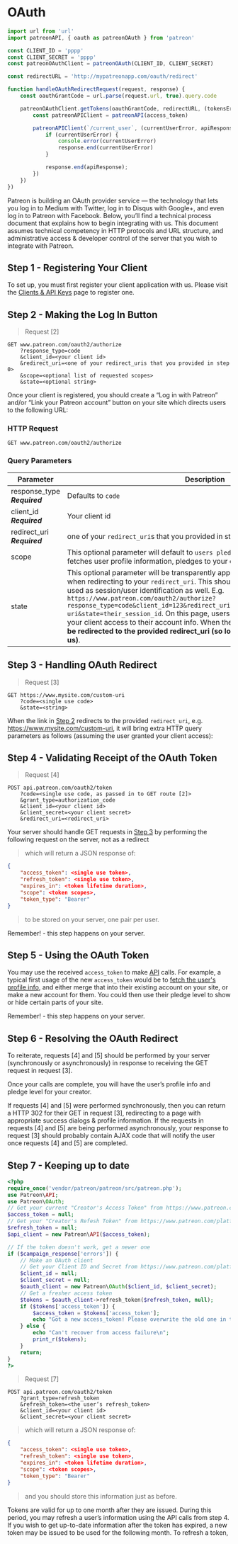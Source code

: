 # OAuth
```javascript
import url from 'url'
import patreonAPI, { oauth as patreonOAuth } from 'patreon'

const CLIENT_ID = 'pppp'
const CLIENT_SECRET = 'pppp'
const patreonOAuthClient = patreonOAuth(CLIENT_ID, CLIENT_SECRET)

const redirectURL = 'http://mypatreonapp.com/oauth/redirect'

function handleOAuthRedirectRequest(request, response) {
    const oauthGrantCode = url.parse(request.url, true).query.code

    patreonOAuthClient.getTokens(oauthGrantCode, redirectURL, (tokensError, { access_token }) => {
        const patreonAPIClient = patreonAPI(access_token)

        patreonAPIClient(`/current_user`, (currentUserError, apiResponse) => {
            if (currentUserError) {
                console.error(currentUserError)
                response.end(currentUserError)
            }

            response.end(apiResponse);
        })
    })
})
```
Patreon is building an OAuth provider service — the technology that lets you log in to Medium with Twitter, log in to Disqus with Google+, and even log in to Patreon with Facebook. Below, you’ll find a technical process document that explains how to begin integrating with us. This document assumes technical competency in HTTP protocols and URL structure, and administrative access & developer control of the server that you wish to integrate with Patreon.

## Step 1 - Registering Your Client
To set up, you must first register your client application with us. Please visit the [Clients & API Keys](https://www.patreon.com/platform/documentation/clients) page to register one.
## Step 2 - Making the Log In Button
> Request [2]

```
GET www.patreon.com/oauth2/authorize
	?response_type=code
	&client_id=<your client id>
	&redirect_uri=<one of your redirect_uris that you provided in step 0>
	&scope=<optional list of requested scopes>
	&state=<optional string>

```


Once your client is registered, you should create a “Log in with Patreon” and/or “Link your Patreon account” button on your site which directs users to the following URL:

### HTTP Request
`GET www.patreon.com/oauth2/authorize`

### Query Parameters
Parameter | Description
--------- | -----------
response_type **_Required_** | Defaults to `code`
client_id **_Required_** |   Your client id
redirect_uri **_Required_** | one of your `redirect_uri`s that you provided in step 1
scope | This optional parameter will default to `users pledges-to-me my-campaign`, which fetches user profile information, pledges to your creator, and your creator info.
state | This optional parameter will be transparently appended as a query parameter when redirecting to your `redirect_uri`. This should be used as CSRF, and can be used as session/user identification as well. E.g. `https://www.patreon.com/oauth2/authorize?response_type=code&client_id=123&redirect_uri=https://www.mysite.com/custom-uri&state=their_session_id`. On this page, users will be asked if they wish to grant your client access to their account info. When they grant or deny access, __they will be redirected to the provided redirect_uri (so long as it is pre-registered with us)__.

## Step 3 - Handling OAuth Redirect
> Request [3]

```
GET https://www.mysite.com/custom-uri
    ?code=<single use code>
    &state=<string>
```
When the link in [Step 2](#step-2-making-the-log-in-button) redirects to the provided `redirect_uri`, e.g. https://www.mysite.com/custom-uri, it will bring extra HTTP query parameters as follows (assuming the user granted your client access):



## Step 4 - Validating Receipt of the OAuth Token

> Request [4]

```
POST api.patreon.com/oauth2/token
	?code=<single use code, as passed in to GET route [2]>
	&grant_type=authorization_code
	&client_id=<your client id>
	&client_secret=<your client secret>
	&redirect_uri=<redirect_uri>
```
Your server should handle GET requests in [Step 3](#step-3-handling-oauth-redirect) by performing the following request on the server, not as a redirect



> which will return a JSON response of:

```json
{
	"access_token": <single use token>,
	"refresh_token": <single use token>,
	"expires_in": <token lifetime duration>,
	"scope": <token scopes>,
	"token_type": "Bearer"
}
```
>to be stored on your server, one pair per user.

<aside class="notice">Remember! - this step happens on your server.</aside>

## Step 5 - Using the OAuth Token
You may use the received `access_token` to make [API](#api) calls. For example, a typical first usage of the new `access_token` would be to [fetch the user's profile info](#fetch-your-own-profile-and-campaign-info), and either merge that into their existing account on your site, or make a new account for them. You could then use their pledge level to show or hide certain parts of your site.

<aside class="notice">Remember! - this step happens on your server.</aside>

## Step 6 - Resolving the OAuth Redirect
To reiterate, requests [4] and [5] should be performed by your server (synchronously or asynchronously) in response to receiving the GET request in request [3].

Once your calls are complete, you will have the user’s profile info and pledge level for your creator.

If requests [4] and [5] were performed synchronously, then you can return a HTTP 302 for their GET in request [3], redirecting to a page with appropriate success dialogs & profile information. If the requests in requests [4] and [5] are being performed asynchronously, your response to request [3] should probably contain AJAX code that will notify the user once requests [4] and [5] are completed.
## Step 7 - Keeping up to date
```php
<?php
require_once('vendor/patreon/patreon/src/patreon.php');
use Patreon\API;
use Patreon\OAuth;
// Get your current "Creator's Access Token" from https://www.patreon.com/platform/documentation/clients
$access_token = null;
// Get your "Creator's Refesh Token" from https://www.patreon.com/platform/documentation/clients
$refresh_token = null;
$api_client = new Patreon\API($access_token);

// If the token doesn't work, get a newer one
if ($campaign_response['errors']) {
    // Make an OAuth client
    // Get your Client ID and Secret from https://www.patreon.com/platform/documentation/clients
    $client_id = null;
    $client_secret = null;
    $oauth_client = new Patreon\OAuth($client_id, $client_secret);
    // Get a fresher access token
    $tokens = $oauth_client->refresh_token($refresh_token, null);
    if ($tokens['access_token']) {
        $access_token = $tokens['access_token'];
        echo "Got a new access_token! Please overwrite the old one in this script with: " . $access_token . " and try again.";
    } else {
        echo "Can't recover from access failure\n";
        print_r($tokens);
    }
    return;
}
?>
```
> Request [7]

```
POST api.patreon.com/oauth2/token
	?grant_type=refresh_token
	&refresh_token=<the user‘s refresh_token>
	&client_id=<your client id>
	&client_secret=<your client secret>
```

> which will return a JSON response of:

```json
{
	"access_token": <single use token>,
	"refresh_token": <single use token>,
	"expires_in": <token lifetime duration>,
	"scope": <token scopes>,
	"token_type": "Bearer"
}
```
> and you should store this information just as before.

Tokens are valid for up to one month after they are issued. During this period, you may refresh a user’s information using the API calls from step 4. If you wish to get up-to-date information after the token has expired, a new token may be issued to be used for the following month. To refresh a token,
